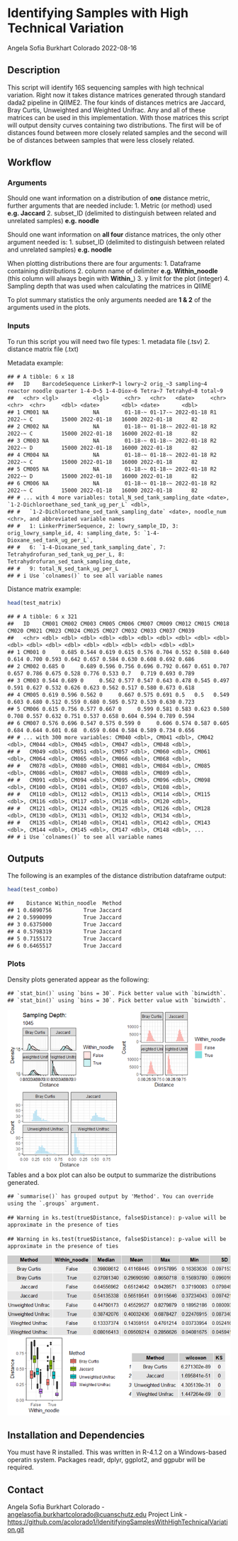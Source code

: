 Identifying Samples with High Technical Variation
================
Angela Sofia Burkhart Colorado
2022-08-16

## Description

This script will identify 16S sequencing samples with high technical
variation. Right now it takes distance matrices generated through
standard dada2 pipeline in QIIME2. The four kinds of distances metrics
are Jaccard, Bray Curtis, Unweighted and Weighted Unifrac. Any and all
of these matrices can be used in this implementation. With those
matrices this script will output density curves containing two
distributions. The first will be of distances found between more closely
related samples and the second will be of distances between samples that
were less closely related.

## Workflow

### Arguments

Should one want information on a distribution of **one** distance
metric, further arguments that are needed include: 1. Metric (or method)
used **e.g. Jaccard** 2. subset_ID (delimited to distinguish between
related and unrelated samples) **e.g. noodle**

Should one want information on **all four** distance matrices, the only
other argument needed is: 1. subset_ID (delimited to distinguish between
related and unrelated samples) **e.g. noodle**

When plotting distributions there are four arguments: 1. Dataframe
containing distributions 2. column name of delimiter
**e.g. Within_noodle** (this column will always begin with **Within\_**)
3. y limit for the plot (integer) 4. Sampling depth that was used when
calculating the matrices in QIIME

To plot summary statistics the only arguments needed are **1 & 2** of
the arguments used in the plots.

### Inputs

To run this script you will need two file types: 1. metadata file (.tsv)
2. distance matrix file (.txt)

Metadata example:

    ## # A tibble: 6 x 18
    ##   ID    BarcodeSequence LinkerP~1 lowry~2 orig_~3 sampling~4 reactor noodle quarter 1-4-D~5 1-4-Diox~6 Tetra~7 Tetrahyd~8 total~9
    ##   <chr> <lgl>           <lgl>     <chr>   <chr>   <date>     <chr>   <chr>  <chr>     <dbl> <date>       <dbl> <date>       <dbl>
    ## 1 CM001 NA              NA        01-18-~ 01-17-~ 2022-01-18 R1      2022-~ C         15000 2022-01-18   16000 2022-01-18      82
    ## 2 CM002 NA              NA        01-18-~ 01-18-~ 2022-01-18 R2      2022-~ C         15000 2022-01-18   16000 2022-01-18      82
    ## 3 CM003 NA              NA        01-18-~ 01-18-~ 2022-01-18 R2      2022-~ D         15000 2022-01-18   16000 2022-01-18      82
    ## 4 CM004 NA              NA        01-18-~ 01-18-~ 2022-01-18 R2      2022-~ C         15000 2022-01-18   16000 2022-01-18      82
    ## 5 CM005 NA              NA        01-18-~ 01-18-~ 2022-01-18 R2      2022-~ D         15000 2022-01-18   16000 2022-01-18      82
    ## 6 CM006 NA              NA        01-18-~ 01-18-~ 2022-01-18 R2      2022-~ C         15000 2022-01-18   16000 2022-01-18      82
    ## # ... with 4 more variables: total_N_sed_tank_sampling_date <date>, `1-2-Dichloroethane_sed_tank_ug_per_L` <dbl>,
    ## #   `1-2-Dichloroethane_sed_tank_sampling_date` <date>, noodle_num <chr>, and abbreviated variable names
    ## #   1: LinkerPrimerSequence, 2: lowry_sample_ID, 3: orig_lowry_sample_id, 4: sampling_date, 5: `1-4-Dioxane_sed_tank_ug_per_L`,
    ## #   6: `1-4-Dioxane_sed_tank_sampling_date`, 7: Tetrahydrofuran_sed_tank_ug_per_L, 8: Tetrahydrofuran_sed_tank_sampling_date,
    ## #   9: total_N_sed_tank_ug_per_L
    ## # i Use `colnames()` to see all variable names

Distance matrix example:

``` r
head(test_matrix)
```

    ## # A tibble: 6 x 321
    ##   ID    CM001 CM002 CM003 CM005 CM006 CM007 CM009 CM012 CM015 CM018 CM020 CM021 CM023 CM024 CM025 CM027 CM032 CM033 CM037 CM039
    ##   <chr> <dbl> <dbl> <dbl> <dbl> <dbl> <dbl> <dbl> <dbl> <dbl> <dbl> <dbl> <dbl> <dbl> <dbl> <dbl> <dbl> <dbl> <dbl> <dbl> <dbl>
    ## 1 CM001 0     0.685 0.544 0.619 0.615 0.576 0.704 0.552 0.588 0.640 0.614 0.700 0.593 0.642 0.657 0.584 0.630 0.608 0.692 0.686
    ## 2 CM002 0.685 0     0.689 0.596 0.756 0.696 0.792 0.667 0.651 0.707 0.657 0.786 0.675 0.528 0.776 0.533 0.7   0.719 0.693 0.789
    ## 3 CM003 0.544 0.689 0     0.562 0.577 0.547 0.643 0.478 0.545 0.497 0.591 0.627 0.532 0.626 0.623 0.562 0.517 0.580 0.673 0.618
    ## 4 CM005 0.619 0.596 0.562 0     0.667 0.575 0.691 0.5   0.5   0.549 0.603 0.680 0.512 0.559 0.680 0.505 0.572 0.539 0.630 0.723
    ## 5 CM006 0.615 0.756 0.577 0.667 0     0.599 0.581 0.583 0.623 0.580 0.708 0.557 0.632 0.751 0.537 0.658 0.604 0.594 0.789 0.594
    ## 6 CM007 0.576 0.696 0.547 0.575 0.599 0     0.606 0.574 0.587 0.605 0.684 0.644 0.601 0.68  0.659 0.604 0.584 0.589 0.734 0.656
    ## # ... with 300 more variables: CM040 <dbl>, CM041 <dbl>, CM042 <dbl>, CM044 <dbl>, CM045 <dbl>, CM047 <dbl>, CM048 <dbl>,
    ## #   CM049 <dbl>, CM051 <dbl>, CM057 <dbl>, CM060 <dbl>, CM061 <dbl>, CM064 <dbl>, CM065 <dbl>, CM066 <dbl>, CM068 <dbl>,
    ## #   CM078 <dbl>, CM080 <dbl>, CM081 <dbl>, CM084 <dbl>, CM085 <dbl>, CM086 <dbl>, CM087 <dbl>, CM088 <dbl>, CM089 <dbl>,
    ## #   CM091 <dbl>, CM094 <dbl>, CM095 <dbl>, CM096 <dbl>, CM098 <dbl>, CM100 <dbl>, CM101 <dbl>, CM107 <dbl>, CM108 <dbl>,
    ## #   CM110 <dbl>, CM112 <dbl>, CM113 <dbl>, CM114 <dbl>, CM115 <dbl>, CM116 <dbl>, CM117 <dbl>, CM118 <dbl>, CM120 <dbl>,
    ## #   CM121 <dbl>, CM124 <dbl>, CM125 <dbl>, CM126 <dbl>, CM128 <dbl>, CM130 <dbl>, CM131 <dbl>, CM132 <dbl>, CM134 <dbl>,
    ## #   CM135 <dbl>, CM140 <dbl>, CM141 <dbl>, CM142 <dbl>, CM143 <dbl>, CM144 <dbl>, CM145 <dbl>, CM147 <dbl>, CM148 <dbl>, ...
    ## # i Use `colnames()` to see all variable names

## Outputs

The following is an examples of the distance distribution dataframe
output:

``` r
head(test_combo)
```

    ##    Distance Within_noodle  Method
    ## 1 0.6890756          True Jaccard
    ## 2 0.5990099          True Jaccard
    ## 3 0.6375000          True Jaccard
    ## 4 0.5798319          True Jaccard
    ## 5 0.7155172          True Jaccard
    ## 6 0.6465517          True Jaccard

### Plots

Density plots generated appear as the following:

    ## `stat_bin()` using `bins = 30`. Pick better value with `binwidth`.
    ## `stat_bin()` using `bins = 30`. Pick better value with `binwidth`.

![](README_files/figure-gfm/pressure-1.png)<!-- --> Tables and a box
plot can also be output to summarize the distributions generated.

    ## `summarise()` has grouped output by 'Method'. You can override using the `.groups` argument.

    ## Warning in ks.test(true$Distance, false$Distance): p-value will be approximate in the presence of ties

    ## Warning in ks.test(true$Distance, false$Distance): p-value will be approximate in the presence of ties

![](README_files/figure-gfm/unnamed-chunk-4-1.png)<!-- -->

## Installation and Dependencies

You must have R installed. This was written in R-4.1.2 on a
Windows-based operatin system. Packages readr, dplyr, ggplot2, and
ggpubr will be required.

## Contact

Angela Sofia Burkhart Colorado -
<angelasofia.burkhartcolorado@cuanschutz.edu> Project Link -
<https://github.com/acolorado1/IdenitifyingSamplesWithHighTechnicalVariation.git>
